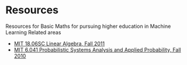 # Resources
Resources for Basic Maths for pursuing higher education in Machine Learning Related areas
* [MIT 18.06SC Linear Algebra, Fall 2011](https://www.youtube.com/playlist?list=PL221E2BBF13BECF6C)   
* [MIT 6.041 Probabilistic Systems Analysis and Applied Probability, Fall 2010](https://www.youtube.com/playlist?list=PLUl4u3cNGP60A3XMwZ5sep719_nh95qOe)  
